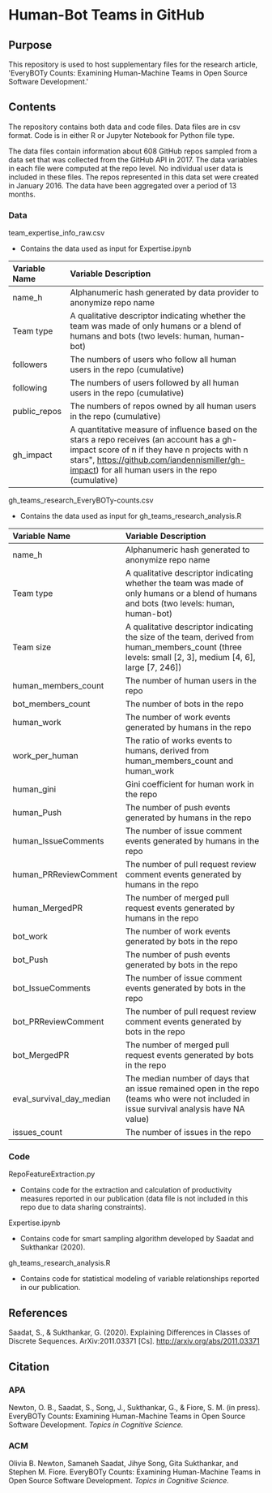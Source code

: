 # Human-Bot Teams in GitHub


## Purpose


This repository is used to host supplementary files for the research article, 'EveryBOTy Counts: Examining Human-Machine Teams in Open Source Software Development.'

## Contents

The repository contains both data and code files. Data files are in csv format. Code is in either R or Jupyter Notebook for Python file type. 

The data files contain information about 608 GitHub repos sampled from a data set that was collected from the GitHub API in 2017. The data variables in each file were computed at the repo level. No individual user data is included in these files. The repos represented in this data set were created in January 2016. The data have been aggregated over a period of 13 months. 

### Data


team_expertise_info_raw.csv
* Contains the data used as input for Expertise.ipynb

| Variable Name  | Variable Description | 
| :------------ |:---------------|
name_h | Alphanumeric hash generated by data provider to anonymize repo name |
Team type | A qualitative descriptor indicating whether the team was made of only humans or a blend of humans and bots (two levels: human, human-bot) |
followers | The numbers of users who follow all human users in the repo (cumulative) |
following | The numbers of users followed by all human users in the repo (cumulative) |
public_repos | The numbers of repos owned by all human users in the repo (cumulative) |
gh_impact | A quantitative measure of influence based on the stars a repo receives (an account has a gh-impact score of n if they have n projects with n stars", https://github.com/iandennismiller/gh-impact) for all human users in the repo (cumulative) |

gh_teams_research_EveryBOTy-counts.csv
* Contains the data used as input for gh_teams_research_analysis.R

| Variable Name  | Variable Description | 
| :------------ |:---------------|
| name_h | Alphanumeric hash generated to anonymize repo name |
| Team type |  A qualitative descriptor indicating whether the team was made of only humans or a blend of humans and bots (two levels: human, human-bot) |
| Team size |  A qualitative descriptor indicating the size of the team, derived from human_members_count (three levels: small [2, 3], medium [4, 6], large [7, 246]) |
| human_members_count  | The number of human users in the repo |
| bot_members_count | The number of bots in the repo |
| human_work | The number of work events generated by humans in the repo |
| work_per_human | The ratio of works events to humans, derived from human_members_count and human_work |
| human_gini | Gini coefficient for human work in the repo |
| human_Push | The number of push events generated by humans in the repo |
| human_IssueComments | The number of issue comment events generated by humans in the repo |
| human_PRReviewComment | The number of pull request review comment events generated by humans in the repo |
| human_MergedPR | The number of merged pull request events generated by humans in the repo |
| bot_work | The number of work events generated by bots in the repo |
| bot_Push | The number of push events generated by bots in the repo |
| bot_IssueComments | The number of issue comment events generated by bots in the repo |
| bot_PRReviewComment | The number of pull request review comment events generated by bots in the repo |
| bot_MergedPR | The number of merged pull request events generated by bots in the repo |
| eval_survival_day_median | The median number of days that an issue remained open in the repo (teams who were not included in issue survival analysis have NA value) |
| issues_count | The number of issues in the repo |

### Code

RepoFeatureExtraction.py
* Contains code for the extraction and calculation of productivity measures reported in our publication (data file is not included in this repo due to data sharing constraints).

Expertise.ipynb
* Contains code for smart sampling algorithm developed by Saadat and Sukthankar (2020).

gh_teams_research_analysis.R
* Contains code for statistical modeling of variable relationships reported in our publication. 

## References

Saadat, S., & Sukthankar, G. (2020). Explaining Differences in Classes of Discrete Sequences. ArXiv:2011.03371 [Cs]. http://arxiv.org/abs/2011.03371

## Citation


### APA

Newton, O. B., Saadat, S., Song, J., Sukthankar, G., & Fiore, S. M. (in press). EveryBOTy Counts: Examining Human-Machine Teams in Open Source Software Development. *Topics in Cognitive Science.* 

### ACM 

Olivia B. Newton, Samaneh Saadat, Jihye Song, Gita Sukthankar, and Stephen M. Fiore. EveryBOTy Counts: Examining Human-Machine Teams in Open Source Software Development. *Topics in Cognitive Science.*



